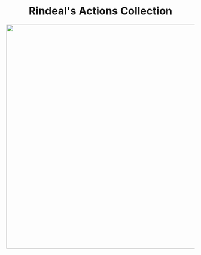 <div align=center>
  <h1>
    Rindeal's Actions Collection
  </h1>
</div>

<p align=center>
<img width=600 src=https://github.com/actions-rindeal/.github/assets/5360877/e271a9a5-da76-4e9e-b435-c8ae720e12ae />
</p>
